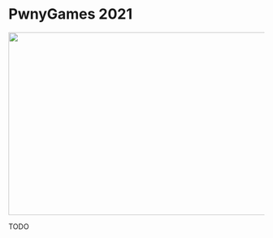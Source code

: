 # PwnyGames 2021
<p align="center">
<img src="https://i.imgur.com/FAA0i1b.jpg" width="640" height="360" >
</p>
TODO
